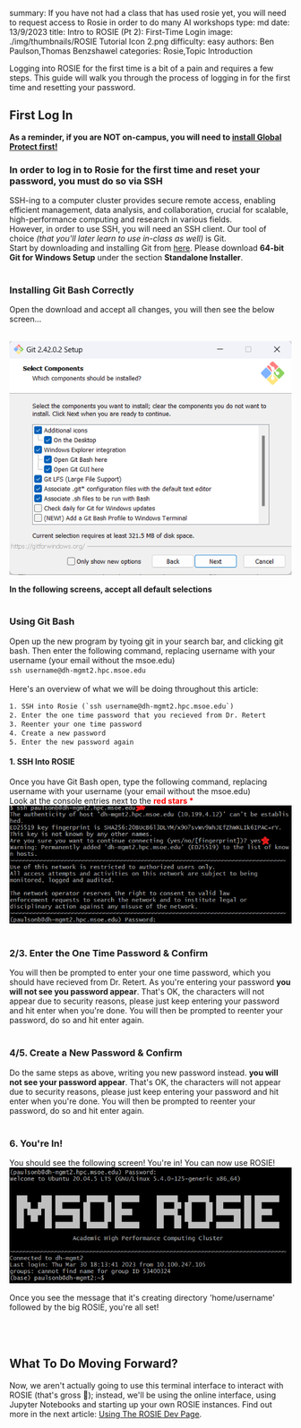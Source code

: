 summary: If you have not had a class that has used rosie yet, you will need to request access to Rosie in order to do many AI workshops
type: md
date: 13/9/2023
title: Intro to ROSIE (Pt 2): First-Time Login
image: ./img/thumbnails/ROSIE Tutorial Icon 2.png
difficulty: easy
authors: Ben Paulson,Thomas Benzshawel
categories: Rosie,Topic Introduction

Logging into ROSIE for the first time is a bit of a pain and requires a few steps. This guide will walk you through the process of logging in for the first time and resetting your password.

## First Log In

**As a reminder, if you are NOT on-campus, you will need to [install Global Protect first!](articles-Learning_Resources-global-protect.html)**

### In order to log in to Rosie for the first time and reset your password, you must do so via SSH

SSH-ing to a computer cluster provides secure remote access, enabling efficient management, data analysis, and collaboration, crucial for scalable, high-performance computing and research in various fields.
<br>
However, in order to use SSH, you will need an SSH client. Our tool of choice _(that you'll later learn to use in-class as well)_ is Git.
<br>
Start by downloading and installing Git from [here](https://git-scm.com/downloads). Please download **64-bit Git for Windows Setup** under the section **Standalone Installer**.
<br>
<br>

### Installing Git Bash Correctly

Open the download and accept all changes, you will then see the below screen...<br><br>

![Alt text](./img/article_content/git_bash.png)

**In the following screens, accept all default selections**
<br><br>

### Using Git Bash

Open up the new program by tyoing git in your search bar, and clicking git bash. Then enter the following command, replacing username with your username (your email without the msoe.edu)<br>
`ssh username@dh-mgmt2.hpc.msoe.edu`<br><br>
Here's an overview of what we will be doing throughout this article:

    1. SSH into Rosie (`ssh username@dh-mgmt2.hpc.msoe.edu`)
    2. Enter the one time password that you recieved from Dr. Retert
    3. Reenter your one time password
    4. Create a new password
    5. Enter the new password again

#### 1. SSH Into ROSIE

Once you have Git Bash open, type the following command, replacing username with your username (your email without the msoe.edu)<br>
Look at the console entries next to the <a style = 'color:red; font-weight: bold;'>red stars \*</a>
<br>
![](./img/article_content/ssh_1.png)
<br><br>

### 2/3. Enter the One Time Password & Confirm

You will then be prompted to enter your one time password, which you should have recieved from Dr. Retert. As you're entering your password **you will not see you password appear**. That's OK, the characters will not appear due to security reasons, please just keep entering your password and hit enter when you're done. You will then be prompted to reenter your password, do so and hit enter again.
<br><br>

### 4/5. Create a New Password & Confirm

Do the same steps as above, writing you new password instead. **you will not see your password appear**. That's OK, the characters will not appear due to security reasons, please just keep entering your password and hit enter when you're done. You will then be prompted to reenter your password, do so and hit enter again.
<br><br>

### 6. You're In!

You should see the following screen! You're in! You can now use ROSIE!
<br>
![](./img/article_content/ssh_2.png)

Once you see the message that it's creating directory 'home/username' followed by the big ROSIE, you're all set!<br><br>
<br><br>

## What To Do Moving Forward?

Now, we aren't actually going to use this terminal interface to interact with ROSIE (that's gross 🤧); instead, we'll be using the online interface, using Jupyter Notebooks and starting up your own ROSIE instances. Find out more in the next article: [Using The ROSIE Dev Page](articles-Learning_Resources-pt3-using-ROSIE-webportal.html).
<br><br><br><br><br>
